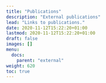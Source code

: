 ```yaml
---
title: "Publications"
description: "External publications"
lead: "Links to publications."
date: 2020-11-12T15:22:20+01:00
lastmod: 2020-11-12T15:22:20+01:00
draft: false
images: []
menu:
  docs:
    parent: "external"
weight: 620
toc: true
---
```

